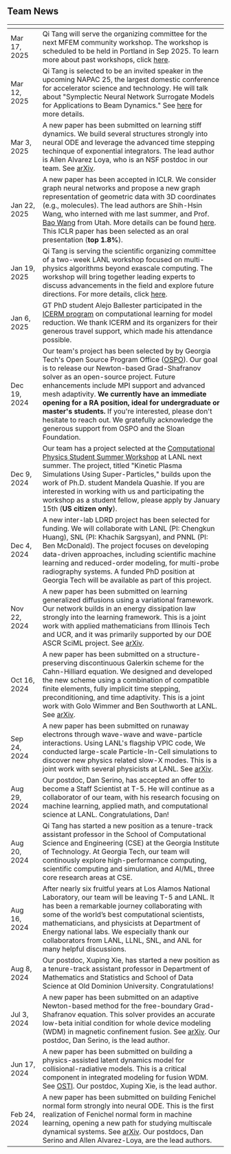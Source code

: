## Team News

<img width=280px, style="margin:-10px"> | |
------------ | -----------------------------------------------------------------
Mar 17, 2025 | Qi Tang will serve the organizing committee for the next MFEM community workshop. The workshop is scheduled to be held in Portland in Sep 2025. To learn more about past workshops, click [here](https://mfem.org/workshop/). 
Mar 12, 2025 | Qi Tang is selected to be an invited speaker in the upcoming NAPAC 25, the largest domestic conference for accelerator science and technology. He will talk about "Symplectic Neural Network Surrogate Models for Applications to Beam Dynamics." See [here](https://events.slac.stanford.edu/napac25/scientific-program/invited-program) for more details. 
Mar 3, 2025 | A new paper has been submitted on learning stiff dynamics. We build several structures strongly into neural ODE and leverage the advanced time stepping techinque of exponential integrators. The lead author is Allen Alvarez Loya, who is an NSF postdoc in our team. See [arXiv](https://arxiv.org/abs/2503.01775).
Jan 22, 2025 | A new paper has been accepted in ICLR. We consider graph neural networks and propose a new graph representation of geometric data with 3D coordinates (e.g., molecules). The lead authors are Shih-Hsin Wang, who interned with me last summer, and Prof. [Bao Wang](https://www.math.utah.edu/~bwang/index.html) from Utah. More details can be found [here](https://openreview.net/forum?id=OIvg3MqWX2). This ICLR paper has been selected as an oral presentation (**top 1.8%**).
Jan 19, 2025 | Qi Tang is serving the scientific organizing committee of a two-week LANL workshop focused on multi-physics algorithms beyond exascale computing. The workshop will bring together leading experts to discuss advancements in the field and explore future directions. For more details, click [here](https://sites.google.com/msu.edu/modeling-beyond-moore/home). 
Jan 6, 2025  | GT PhD student Alejo Ballester participated in the [ICERM program](https://icerm.brown.edu/program/topical_workshop/tw-25-clmr) on computational learning for model reduction. We thank ICERM and its organizers for their generous travel support, which made his attendance possible.
Dec 19, 2024 | Our team's project has been selected by by Georgia Tech's Open Source Program Office ([OSPO](https://ospo.cc.gatech.edu/)). Our goal is to release our Newton-based Grad-Shafranov solver as an open-source project. Future enhancements include MPI support and advanced mesh adaptivity. **We currently have an immediate opening for a RA position, ideal for undergraduate or master's students.** If you're interested, please don't hesitate to reach out. We gratefully acknowledge the generous support from OSPO and the Sloan Foundation.
Dec 9, 2024 | Our team has a project selected at the [Computational Physics Student Summer Workshop](https://www.lanl.gov/engage/collaboration/internships/summer-schools/computational-physics-student-summer-workshop) at LANL next summer. The project, titled "Kinetic Plasma Simulations Using Super-Particles," builds upon the work of Ph.D. student Mandela Quashie. If you are interested in working with us and participating the workshop as a student fellow, please apply by January 15th (**US citizen only**).
Dec 4, 2024 | A new inter-lab LDRD project has been selected for funding. We will collaborate with LANL (PI: Chengkun Huang), SNL (PI: Khachik Sargsyan), and PNNL (PI: Ben McDonald). The project focuses on developing data-driven approaches, including scientific machine learning and reduced-order modeling, for multi-probe radiography systems. A funded PhD position at Georgia Tech will be available as part of this project.
Nov 22, 2024 | A new paper has been submitted on learning generalized diffusions using a variational framework. Our network builds in an energy dissipation law strongly into the learning framework. This is a joint work with applied mathematicians from Illinois Tech and UCR, and it was primarily supported by our DOE ASCR SciML project. See [arXiv](https://arxiv.org/abs/2412.04480). 
Oct 16, 2024 | A new paper has been submitted on a structure-preserving discontinuous Galerkin scheme for the Cahn-Hilliard equation. We designed and developed the new scheme using a combination of compatible finite elements, fully implicit time stepping, preconditioning, and time adaptivity. This is a joint work with Golo Wimmer and Ben Southworth at LANL. See [arXiv](https://arxiv.org/abs/2410.13087).
Sep 24, 2024 | A new paper has been submitted on runaway electrons through wave-wave and wave-particle interactions. Using LANL's flagship VPIC code, We conducted large-scale Particle-In-Cell simulations to discover new physics related slow-X modes. This is a joint work with several physicists at LANL. See [arXiv](https://arxiv.org/abs/2409.15830).
Aug 29, 2024 | Our postdoc, Dan Serino, has accepted an offer to become a Staff Scientist at T-5. He will continue as a collaborator of our team, with his research focusing on machine learning, applied math, and computational science at LANL. Congratulations, Dan!
Aug 20, 2024 | Qi Tang has started a new position as a tenure-track assistant professor in the School of Computational Science and Engineering (CSE) at the Georgia Institute of Technology. At Georgia Tech, our team will continously explore high-performance computing, scientific computing and simulation, and AI/ML, three core research areas at CSE.
Aug 16, 2024  | After nearly six fruitful years at Los Alamos National Laboratory, our team will be leaving T-5 and LANL. It has been a remarkable journey collaborating with some of the world’s best computational scientists, mathematicians, and physicists at Department of Energy national labs. We especially thank our collaborators from LANL, LLNL, SNL, and ANL for many helpful discussions.
Aug 8, 2024 | Our postdoc, Xuping Xie, has started a new position as a tenure-track assistant professor in Department of Mathematics and Statistics and School of Data Science at Old Dominion University. Congratulations!
Jul 3, 2024 | A new paper has been submitted on an adaptive Newton-based method for the free-boundary Grad-Shafranov equation. This solver provides an accurate low-beta initial condition for whole device modeling (WDM) in magnetic confinement fusion. See [arXiv](https://arxiv.org/abs/2407.03499). Our postdoc, Dan Serino, is the lead author.
Jun 17, 2024 | A new paper has been submitted on building a physics-assisted latent dynamics model for collisional-radiative models. This is a critical component in integrated modeling for fusion WDM. See [OSTI](https://www.osti.gov/biblio/2377685/). Our postdoc, Xuping Xie, is the lead author.
Feb 24, 2024 | A new paper has been submitted  on building Fenichel normal form strongly into neural ODE. This is the first realization of Fenichel normal form in machine learning, opening a new path for studying multiscale dynamical systems. See [arXiv](https://arxiv.org/abs/2402.15839).  Our postdocs, Dan Serino and Allen Alvarez-Loya, are the lead authors.
